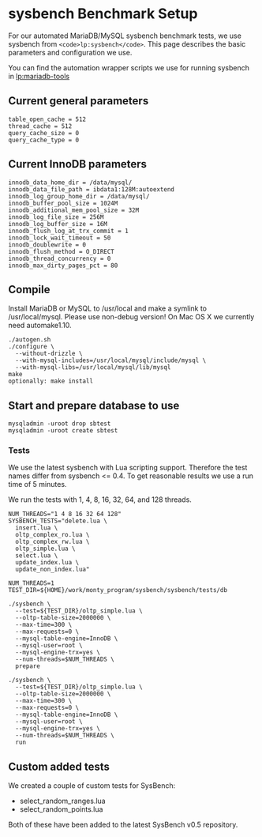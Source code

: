 
# sysbench Benchmark Setup

For our automated MariaDB/MySQL sysbench benchmark tests, we use sysbench from
`<code>lp:sysbench</code>`. This page describes the basic parameters and configuration we
use.


You can find the automation wrapper scripts we use for running sysbench in
[lp:mariadb-tools](mariadb-tools.md)


## Current general parameters


```
table_open_cache = 512
thread_cache = 512
query_cache_size = 0
query_cache_type = 0
```

## Current InnoDB parameters


```
innodb_data_home_dir = /data/mysql/
innodb_data_file_path = ibdata1:128M:autoextend
innodb_log_group_home_dir = /data/mysql/
innodb_buffer_pool_size = 1024M
innodb_additional_mem_pool_size = 32M
innodb_log_file_size = 256M
innodb_log_buffer_size = 16M
innodb_flush_log_at_trx_commit = 1
innodb_lock_wait_timeout = 50
innodb_doublewrite = 0
innodb_flush_method = O_DIRECT
innodb_thread_concurrency = 0
innodb_max_dirty_pages_pct = 80
```

## Compile


Install MariaDB or MySQL to /usr/local and make a symlink to /usr/local/mysql.
Please use non-debug version! On Mac OS X we currently need automake1.10.


```
./autogen.sh
./configure \
  --without-drizzle \
  --with-mysql-includes=/usr/local/mysql/include/mysql \
  --with-mysql-libs=/usr/local/mysql/lib/mysql
make
optionally: make install
```

## Start and prepare database to use


```
mysqladmin -uroot drop sbtest
mysqladmin -uroot create sbtest
```

### Tests


We use the latest sysbench with Lua scripting support. Therefore the test names
differ from sysbench <= 0.4. To get reasonable results we use a run time of 5
minutes.


We run the tests with 1, 4, 8, 16, 32, 64, and 128 threads.


```
NUM_THREADS="1 4 8 16 32 64 128"
SYSBENCH_TESTS="delete.lua \
  insert.lua \
  oltp_complex_ro.lua \
  oltp_complex_rw.lua \
  oltp_simple.lua \
  select.lua \
  update_index.lua \
  update_non_index.lua"

NUM_THREADS=1
TEST_DIR=${HOME}/work/monty_program/sysbench/sysbench/tests/db

./sysbench \
  --test=${TEST_DIR}/oltp_simple.lua \
  --oltp-table-size=2000000 \
  --max-time=300 \
  --max-requests=0 \
  --mysql-table-engine=InnoDB \
  --mysql-user=root \
  --mysql-engine-trx=yes \
  --num-threads=$NUM_THREADS \
  prepare

./sysbench \
  --test=${TEST_DIR}/oltp_simple.lua \
  --oltp-table-size=2000000 \
  --max-time=300 \
  --max-requests=0 \
  --mysql-table-engine=InnoDB \
  --mysql-user=root \
  --mysql-engine-trx=yes \
  --num-threads=$NUM_THREADS \
  run
```

## Custom added tests


We created a couple of custom tests for SysBench:


* select_random_ranges.lua
* select_random_points.lua


Both of these have been added to the latest SysBench v0.5 repository.

